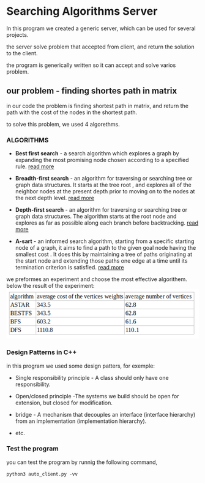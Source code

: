 # Searching Algorithms Server
In this program we created a generic server, which can be used for several projects.

the server solve problem that accepted from client, and return the solution to the client.

the program is generically written so it can accept and solve varios problem.

## our problem - finding shortes path in matrix

in our code the problem is finding shortest path in matrix, and return the path with the cost of the nodes in the shortest path.

to solve this problem, we used 4 algorethms.


### ALGORITHMS

* **Best first search** - a search algorithm which explores a graph by expanding the most promising node chosen according to a specified rule. 
[read more](https://en.wikipedia.org/wiki/Best-first_search) 

* **Breadth-first search** - an algorithm for traversing or searching tree or graph data structures. It starts at the tree root , and explores all of the neighbor nodes at the present depth prior to moving on to the nodes at the next depth level. [read more](https://en.wikipedia.org/wiki/Breadth-first_search)

* **Depth-first search** -  an algorithm for traversing or searching tree or graph data structures. The algorithm starts at the root node  and explores as far as possible along each branch before backtracking. [read more](https://en.wikipedia.org/wiki/Depth-first_search)

* **A-sart** - an informed search algorithm, starting from a specific starting node of a graph, it aims to find a path to the given goal node having the smallest cost . It does this by maintaining a tree of paths originating at the start node and extending those paths one edge at a time until its termination criterion is satisfied. [read more](https://en.wikipedia.org/wiki/A*_search_algorithm)

we preformes an experiment and choose the most effective algorithem.
below the result of the experiment:
![the table](https://github.com/adi-cohen/part2/blob/master/table.png)

### Design Patterns in C++

in this program we used some design patters, for exemple:

* Single responsibility principle - A class should only have one responsibility.

* Open/closed principle -The systems we build should be open for extension, but closed for modification. 

* bridge -  A mechanism that decouples an interface (interface hierarchy) from an implementation (implementation hierarchy).

* etc.

### Test the program

you can test the program by runnig the following command,


```
python3 auto_client.py -vv
```
